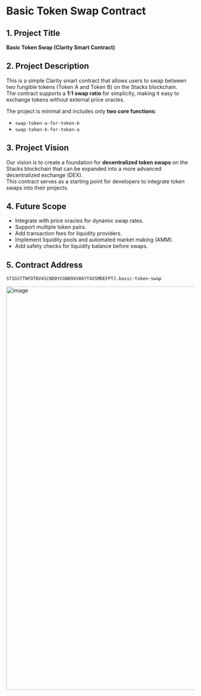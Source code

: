 # Basic Token Swap Contract

## 1. Project Title
**Basic Token Swap (Clarity Smart Contract)**

## 2. Project Description
This is a simple Clarity smart contract that allows users to swap between two fungible tokens (Token A and Token B) on the Stacks blockchain.  
The contract supports a **1:1 swap ratio** for simplicity, making it easy to exchange tokens without external price oracles.

The project is minimal and includes only **two core functions**:
- `swap-token-a-for-token-b`
- `swap-token-b-for-token-a`

## 3. Project Vision
Our vision is to create a foundation for **decentralized token swaps** on the Stacks blockchain that can be expanded into a more advanced decentralized exchange (DEX).  
This contract serves as a starting point for developers to integrate token swaps into their projects.

## 4. Future Scope
- Integrate with price oracles for dynamic swap rates.
- Support multiple token pairs.
- Add transaction fees for liquidity providers.
- Implement liquidity pools and automated market making (AMM).
- Add safety checks for liquidity balance before swaps.

## 5. Contract Address
`ST1GSTTNFDTBV4SCND0YCGN89XV86YT4XSMDEFPTJ.basic-token-swap`

<img width="1920" height="1080" alt="image" src="https://github.com/user-attachments/assets/aac66db8-5f49-4b4d-8c31-58ec81e4f548" />



